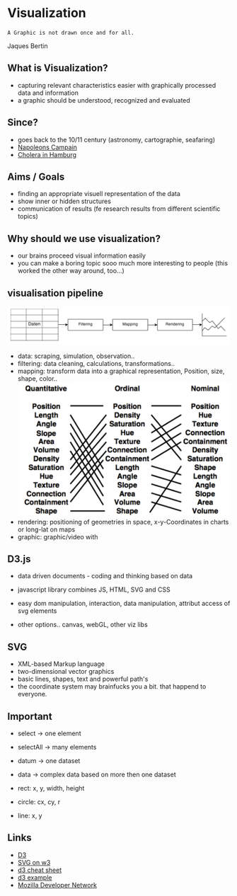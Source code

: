 # Visualization
	A Graphic is not drawn once and for all.
Jaques Bertin

## What is Visualization?

* capturing relevant characteristics easier with graphically processed data and information
* a graphic should be understood, recognized and evaluated

## Since?

* goes back to the 10/11 century (astronomy, cartographie, seafaring)
* [Napoleons Campain](https://de.wikipedia.org/wiki/Russlandfeldzug_1812#/media/File:Minard.png)
* [Cholera in Hamburg](https://www.hamburg.de/contentblob/111730/data/grossbuch.pdf)

## Aims / Goals

* finding an appropriate visuell representation of the data
* show inner or hidden structures
* communication of results (fe research results from different scientific topics)

## Why should we use visualization?

* our brains proceed visual information easily
* you can make a boring topic sooo much more interesting to people (this worked the other way around, too...)

## visualisation pipeline
![](pipe.png)

* data: scraping, simulation, observation..
* filtering: data cleaning, calculations, transformations..
* mapping: transform data into a graphical representation, Position, size, shape, color.. ![](visualattributes.png)
* rendering: positioning of geometries in space, x-y-Coordinates in charts or long-lat on maps
* graphic: graphic/video with

## D3.js

* data driven documents - coding and thinking based on data
* javascript library combines JS, HTML, SVG and CSS
* easy dom manipulation, interaction, data manipulation, attribut access of svg elements 

* other options.. canvas, webGL, other viz libs

## SVG

* XML-based Markup language
* two-dimensional vector graphics
* basic lines, shapes, text and powerful path's
* the coordinate system may brainfucks you a bit. that happend to everyone.

## Important

* select -> one element
* selectAll -> many elements

* datum -> one dataset
* data -> complex data based on more then one dataset

* rect: x, y, width, height
* circle: cx, cy, r
* line: x, y


## Links

* [D3](https://d3js.org/)
* [SVG on w3](https://www.w3.org/TR/2003/REC-SVG11-20030114/index.html#minitoc)
* [d3 cheat sheet](http://www.jeromecukier.net/wp-content/uploads/2012/10/d3-cheat-sheet.pdf)
* [d3 example](https://jsfiddle.net/1065ts7c)
* [Mozilla Developer Network](https://developer.mozilla.org/en-US/)

